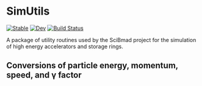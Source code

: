 # SimUtils

[![Stable](https://img.shields.io/badge/docs-stable-blue.svg)](https://bmad-sim.github.io/SimUtils.jl/stable/)
[![Dev](https://img.shields.io/badge/docs-dev-blue.svg)](https://bmad-sim.github.io/SimUtils.jl/dev/)
[![Build Status](https://github.com/bmad-sim/SimUtils.jl/actions/workflows/CI.yml/badge.svg?branch=main)](https://github.com/bmad-sim/SimUtils.jl/actions/workflows/CI.yml?query=branch%3Amain)

A package of utility routines used by the SciBmad project for the simulation of high energy accelerators and storage rings.

## Conversions of particle energy, momentum, speed, and γ factor

 
